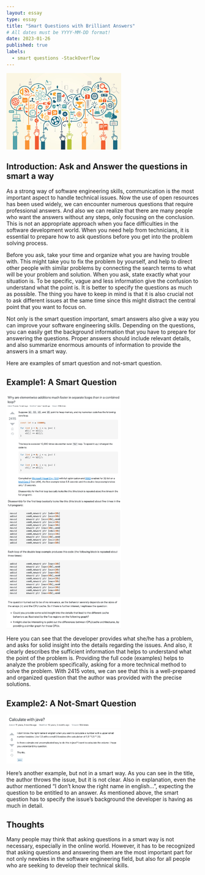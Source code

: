 ```yaml
---
layout: essay
type: essay
title: "Smart Questions with Brilliant Answers"
# All dates must be YYYY-MM-DD format!
date: 2023-01-26
published: true
labels:
  - smart questions -StackOverflow
---
```


<img width="300px" class="rounded float-start pe-4" src="../img/smartquestions.jpeg">

## Introduction: Ask and Answer the questions in smart a way

As a strong way of software engineering skills, communication is the most important aspect to handle technical issues. Now the use of open resources has been used widely, we can encounter numerous questions that require professional answers. And also we can realize that there are many people who want the answers without any steps, only focusing on the conclusion. This is not an appropriate approach when you face difficulties in the software development world. When you need help from technicians, it is essential to prepare how to ask questions before you get into the problem solving process. 

Before you ask, take your time and organize what you are having trouble with. This might take you to fix the problem by yourself, and help to direct other people with similar problems by connecting the search terms to what will be your problem and solution. When you ask, state exactly what your situation is. To be specific, vague and less information give the confusion to understand what the point is. It is better to specify the questions as much as possible. The thing you have to keep in mind is that it is also crucial not to ask different issues at the same time since this might distract the central point that you want to focus on. 

Not only is the smart question important, smart answers also give a way you can improve your software engineering skills. Depending on the questions, you can easily get the background information that you have to prepare for answering the questions. Proper answers should include relevant details, and also summarize enormous amounts of information to provide the answers in a smart way. 

Here are examples of smart question and not-smart question.

## Example1: A Smart Question

<img width="300px" class="rounded float-start pe-4" src="../img/smartquestion1.jpeg">
<img width="300px" class="rounded float-start pe-4" src="../img/smartquestion2.jpeg">
<img width="300px" class="rounded float-start pe-4" src="../img/smartquestion3.jpeg">

Here you can see that the developer provides what she/he has a problem, and asks for solid insight into the details regarding the issues. And also, it clearly describes the sufficient information that helps to understand what the point of the problem is. Providing the full code (examples) helps to analyze the problem specifically, asking for a more technical method to solve the problem. With 2415 votes, we can see that this is a well-prepared and organized question that the author was provided with the precise solutions.

## Example2: A Not-Smart Question

<img width="300px" class="rounded float-start pe-4" src="../img/badquestion.jpeg">

Here’s another example, but not in a smart way. As you can see in the title, the author throws the issue, but it is not clear. Also in explanation, even the author mentioned “I don’t know the right name in english…”, expecting the question to be entitled to an answer. As mentioned above, the smart question has to specify the issue’s background the developer is having as much in detail. 

## Thoughts

Many people may think that asking questions in a smart way is not necessary, especially in the online world. However, it has to be recognized that asking questions and answering them are the most important part for not only newbies in the software engineering field, but also for all people who are seeking to develop their technical skills. 
